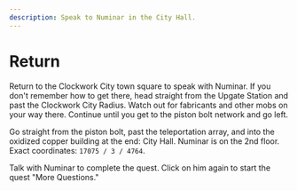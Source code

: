 ```yaml
---
description: Speak to Numinar in the City Hall.
---
```


# Return

Return to the Clockwork City town square to speak with Numinar. If you don't remember how to get there, head straight from the Upgate Station and past the Clockwork City Radius. Watch out for fabricants and other mobs on your way there. Continue until you get to the piston bolt network and go left.

Go straight from the piston bolt, past the teleportation array, and into the oxidized copper building at the end: City Hall. Numinar is on the 2nd floor. Exact coordinates: `17075 / 3 / 4764`.

Talk with Numinar to complete the quest. Click on him again to start the quest "More Questions."
